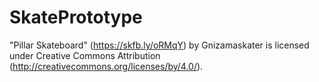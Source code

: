 # SkatePrototype

"Pillar Skateboard" (https://skfb.ly/oRMqY) by Gnizamaskater is licensed under Creative Commons Attribution (http://creativecommons.org/licenses/by/4.0/).
 
